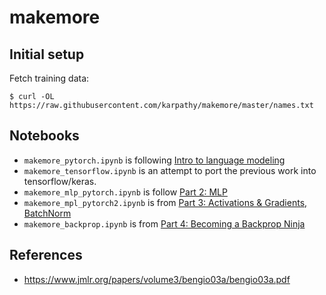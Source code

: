 # makemore

## Initial setup

Fetch training data:

```
$ curl -OL https://raw.githubusercontent.com/karpathy/makemore/master/names.txt
```

## Notebooks

  - `makemore_pytorch.ipynb` is following [Intro to language modeling](https://www.youtube.com/watch?v=PaCmpygFfXo&list=PLAqhIrjkxbuWI23v9cThsA9GvCAUhRvKZ&index=2&t=630s)
  - `makemore_tensorflow.ipynb` is an attempt to port the previous work into tensorflow/keras.
  - `makemore_mlp_pytorch.ipynb` is follow [Part 2: MLP](https://www.youtube.com/watch?v=TCH_1BHY58I)
  - `makemore_mpl_pytorch2.ipynb` is from [Part 3: Activations & Gradients, BatchNorm](https://www.youtube.com/watch?v=P6sfmUTpUmc&t=1s)
  - `makemore_backprop.ipynb` is from [Part 4: Becoming a Backprop Ninja](https://www.youtube.com/watch?v=q8SA3rM6ckI)

## References

- https://www.jmlr.org/papers/volume3/bengio03a/bengio03a.pdf